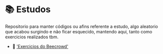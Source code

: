 # 📚 Estudos

Repositorio para manter códigos ou afins referente a estudo, algo aleatorio que acabou surgindo e não ficar esquecido, mantendo aqui, tanto como exercicios realizados tbm.
- 🤖 ['Exercicios do Beecrowd'](www.inserirolinkdepois.com)
